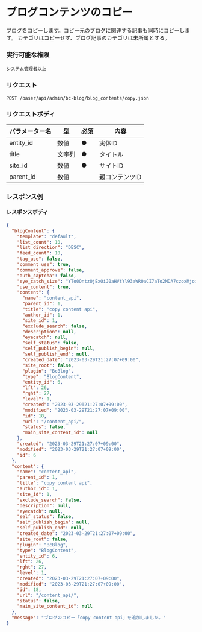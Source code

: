 # ブログコンテンツのコピー

ブログをコピーします。コピー元のブログに関連する記事も同時にコピーします。
カテゴリはコピーせず、ブログ記事のカテゴリは未所属とする。

### 実行可能な権限
```
システム管理者以上
```

### リクエスト
```
POST /baser/api/admin/bc-blog/blog_contents/copy.json
``` 

### リクエストボディ

| パラメーター名   | 型   | 必須  | 内容                |
|-----------|-----|-----|-------------------|
| entity_id        | 数値  | ●   | 実体ID              |
| title        | 文字列  | ●   | タイトル              |
| site_id        | 数値  | ●   | サイトID              |
| parent_id        | 数値  |     | 親コンテンツID              |

### レスポンス例
#### レスポンスボディ
```json
{
  "blogContent": {
    "template": "default",
    "list_count": 10,
    "list_direction": "DESC",
    "feed_count": 10,
    "tag_use": false,
    "comment_use": true,
    "comment_approve": false,
    "auth_captcha": false,
    "eye_catch_size": "YTo0OntzOjExOiJ0aHVtYl93aWR0aCI7aTo2MDA7czoxMjoidGh1bWJfaGVpZ2h0IjtpOjYwMDtzOjE4OiJtb2JpbGVfdGh1bWJfd2lkdGgiO2k6MTUwO3M6MTk6Im1vYmlsZV90aHVtYl9oZWlnaHQiO2k6MTUwO30=",
    "use_content": true,
    "content": {
      "name": "content_api",
      "parent_id": 1,
      "title": "copy content api",
      "author_id": 1,
      "site_id": 1,
      "exclude_search": false,
      "description": null,
      "eyecatch": null,
      "self_status": false,
      "self_publish_begin": null,
      "self_publish_end": null,
      "created_date": "2023-03-29T21:27:07+09:00",
      "site_root": false,
      "plugin": "BcBlog",
      "type": "BlogContent",
      "entity_id": 6,
      "lft": 26,
      "rght": 27,
      "level": 1,
      "created": "2023-03-29T21:27:07+09:00",
      "modified": "2023-03-29T21:27:07+09:00",
      "id": 18,
      "url": "/content_api/",
      "status": false,
      "main_site_content_id": null
    },
    "created": "2023-03-29T21:27:07+09:00",
    "modified": "2023-03-29T21:27:07+09:00",
    "id": 6
  },
  "content": {
    "name": "content_api",
    "parent_id": 1,
    "title": "copy content api",
    "author_id": 1,
    "site_id": 1,
    "exclude_search": false,
    "description": null,
    "eyecatch": null,
    "self_status": false,
    "self_publish_begin": null,
    "self_publish_end": null,
    "created_date": "2023-03-29T21:27:07+09:00",
    "site_root": false,
    "plugin": "BcBlog",
    "type": "BlogContent",
    "entity_id": 6,
    "lft": 26,
    "rght": 27,
    "level": 1,
    "created": "2023-03-29T21:27:07+09:00",
    "modified": "2023-03-29T21:27:07+09:00",
    "id": 18,
    "url": "/content_api/",
    "status": false,
    "main_site_content_id": null
  },
  "message": "ブログのコピー「copy content api」を追加しました。"
}

```
